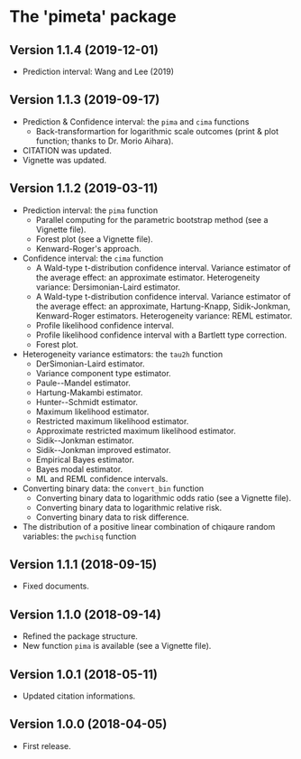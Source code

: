 
# The 'pimeta' package


## Version 1.1.4 (2019-12-01)

* Prediction interval: Wang and Lee (2019)


## Version 1.1.3 (2019-09-17)

* Prediction & Confidence interval: the `pima` and `cima` functions
    - Back-transformartion for logarithmic scale outcomes (print & plot function; thanks to Dr. Morio Aihara).
* CITATION was updated.
* Vignette was updated.


## Version 1.1.2 (2019-03-11)

* Prediction interval: the `pima` function
    - Parallel computing for the parametric bootstrap method (see a Vignette file).
    - Forest plot (see a Vignette file).
    - Kenward-Roger's approach.
* Confidence interval: the `cima` function
    - A Wald-type t-distribution confidence interval.
      Variance estimator of the average effect: an approximate estimator.
      Heterogeneity variance: Dersimonian-Laird estimator.
    - A Wald-type t-distribution confidence interval.
      Variance estimator of the average effect: an approximate, Hartung-Knapp, Sidik-Jonkman, Kenward-Roger estimators.
      Heterogeneity variance: REML estimator.
    - Profile likelihood confidence interval.
    - Profile likelihood confidence interval with a Bartlett type correction.
    - Forest plot.
* Heterogeneity variance estimators: the `tau2h` function
    - DerSimonian-Laird estimator.
    - Variance component type estimator.
    - Paule--Mandel estimator.
    - Hartung-Makambi estimator.
    - Hunter--Schmidt estimator.
    - Maximum likelihood estimator.
    - Restricted maximum likelihood estimator.
    - Approximate restricted maximum likelihood estimator.
    - Sidik--Jonkman estimator.
    - Sidik--Jonkman improved estimator.
    - Empirical Bayes estimator.
    - Bayes modal estimator.
    - ML and REML confidence intervals.
* Converting binary data: the `convert_bin` function
    - Converting binary data to logarithmic odds ratio (see a Vignette file).
    - Converting binary data to logarithmic relative risk.
    - Converting binary data to risk difference.
* The distribution of a positive linear combination of chiqaure random variables: the `pwchisq` function


## Version 1.1.1 (2018-09-15)

* Fixed documents.


## Version 1.1.0 (2018-09-14)

* Refined the package structure.
* New function `pima` is available (see a Vignette file).


## Version 1.0.1 (2018-05-11)

* Updated citation informations.


## Version 1.0.0 (2018-04-05)

* First release.

